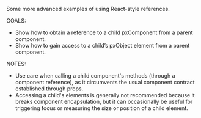 Some more advanced examples of using React-style references.

GOALS:
* Show how to obtain a reference to a child pxComponent from a parent component.
* Show how to gain access to a child’s pxObject element from a parent component.

NOTES:
* Use care when calling a child component's methods (through a component reference), as it circumvents the usual component contract established through props.
* Accessing a child's elements is generally not recommended because it breaks component encapsulation, but it can occasionally be useful for triggering focus or measuring the size or position of a child element.
